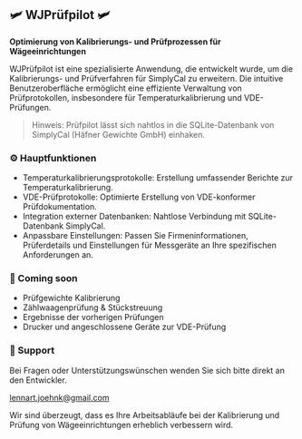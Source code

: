 
## 🛩️ WJPrüfpilot 🛩️

<b>Optimierung von Kalibrierungs- und Prüfprozessen für Wägeeinrichtungen</b>

WJPrüfpilot ist eine spezialisierte Anwendung, die entwickelt wurde, um die Kalibrierungs- und Prüfverfahren für SimplyCal zu erweitern. Die intuitive Benutzeroberfläche ermöglicht eine effiziente Verwaltung von Prüfprotokollen, insbesondere für Temperaturkalibrierung und VDE-Prüfungen.

> Hinweis: Prüfpilot lässt sich nahtlos in die SQLite-Datenbank von SimplyCal (Häfner Gewichte GmbH) einhaken.

### ⚙️ Hauptfunktionen
- Temperaturkalibrierungsprotokolle: Erstellung umfassender Berichte zur Temperaturkalibrierung.
- VDE-Prüfprotokolle: Optimierte Erstellung von VDE-konformer Prüfdokumentation.
- Integration externer Datenbanken: Nahtlose Verbindung mit SQLite-Datenbank SimplyCal.
- Anpassbare Einstellungen: Passen Sie Firmeninformationen, Prüferdetails und Einstellungen für Messgeräte an Ihre spezifischen Anforderungen an.

### 🧰 Coming soon

- Prüfgewichte Kalibrierung
- Zählwaagenprüfung & Stückstreuung
- Ergebnisse der vorherigen Prüfungen
- Drucker und angeschlossene Geräte zur VDE-Prüfung 

### 📧 Support
Bei Fragen oder Unterstützungswünschen wenden Sie sich bitte direkt an den Entwickler.

<a mailto="lennart.joehnk@gmail.com">lennart.joehnk@gmail.com</a>

Wir sind überzeugt, dass es Ihre Arbeitsabläufe bei der Kalibrierung und Prüfung von Wägeeinrichtungen erheblich verbessern wird.

